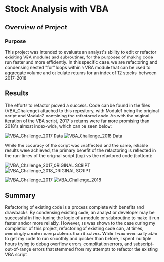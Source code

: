 # Stock Analysis with VBA

## Overview of Project

### Purpose

This project was intended to evaluate an analyst's ability to edit or refactor exisiting VBA modules and subroutines, for the purposes of making code run faster and more efficiently. In this specific case, we are refactoring and condensing nested "for" loops within a VBA module that can be used to aggregate volume and calculate returns for an index of 12 stocks, between 2017-2018 

## Results

The efforts to refactor proved a success.  Code can be found in the files (VBA_Challenge) attached to this repository, with Module1 being the original script and Module2 containing the refactored code. As with the original iteration of the VBA script, 2017's returns were far more promising than 2018's almost index-wide, which can be seen below:


![VBA_Challenge_2017 Data](https://user-images.githubusercontent.com/85244439/133020472-17b425e1-061b-43ae-ac18-67b9e5dcf55b.PNG)
![VBA_Challenge_2018 Data](https://user-images.githubusercontent.com/85244439/133020478-9c572f97-7514-4206-a3e2-36d995ecc914.PNG)


While the accuracy of the script was unaffected and the same, reliable results were achieved, the primary benefit of the refactoring is reflected in the run-times of the original script (top) vs the refactored code (bottom):


![VBA_Challenge_2017_ORIGINAL SCRIPT](https://user-images.githubusercontent.com/85244439/133020837-59afbd6a-038e-4b80-844a-7ccf92bd5ca6.PNG)
![VBA_Challenge_2018_ORIGINAL SCRIPT](https://user-images.githubusercontent.com/85244439/133021098-afce3594-6271-4833-8bb6-49feb9fdfd7f.PNG)

![VBA_Challenge_2017](https://user-images.githubusercontent.com/85244439/133020852-97e152e3-e8d0-48b5-8afb-fa5f24ba89f5.PNG)
![VBA_Challenge_2018](https://user-images.githubusercontent.com/85244439/133021166-99a7b41b-3847-4242-b99f-96c46b4bdbe2.PNG)





## Summary

Refactoring of existing code is a process complete with benefits and drawbacks. By condensing existing code, an analyst or developer may be successful in fine-tuning the logic of a module or sdubroutine to make it run faster and/or more reliably. However, as was shown to the case during my completion of this project, refactoring of existing code can, at times, seemingly create more problems than it solves. While I was eventually able to get my code to run smoothly and quicker than before, I spent multiple hours trying to debug overflow errors, complitation errors, and subscript-out-of-range errors that stemmed from my attempts to refactor the existing VBA script.
